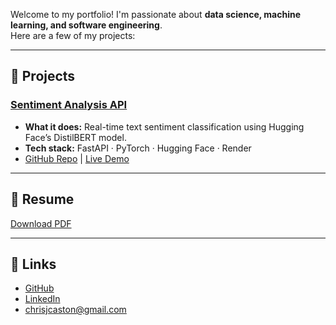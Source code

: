 Welcome to my portfolio! I'm passionate about **data science, machine learning, and software engineering**.  
Here are a few of my projects:

---

## 🚀 Projects

### [Sentiment Analysis API](https://sentiment-analysis-api-w0p4.onrender.com/docs)
- **What it does:** Real-time text sentiment classification using Hugging Face’s DistilBERT model.  
- **Tech stack:** FastAPI · PyTorch · Hugging Face · Render  
- [GitHub Repo](https://github.com/ChrisCaston/ml-project-sentiment-analysis) | [Live Demo](https://sentiment-analysis-api-w0p4.onrender.com/docs)

---

## 📄 Resume
[Download PDF](resume.pdf)

---

## 🔗 Links
- [GitHub](https://github.com/ChrisCaston)  
- [LinkedIn](https://www.linkedin.com/in/christopher-caston/)  
- chrisjcaston@gmail.com
